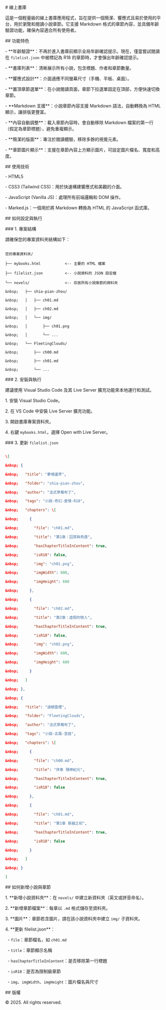 \# 線上書庫



這是一個輕量級的線上書庫應用程式，旨在提供一個簡潔、響應式且易於使用的平台，用於瀏覽和閱讀小說章節。它支援 Markdown 格式的章節內容，並具備年齡驗證功能，確保內容適合所有使用者。



\## 功能特色



\- \*\*年齡驗證\*\*：不再於進入書庫前顯示全局年齡確認提示。現在，僅當嘗試閱讀在 `filelist.json` 中被標記為 R18 的章節時，才會彈出年齡確認提示。

\- \*\*書庫列表\*\*：清晰展示所有小說，包含標題、作者和章節數量。

\- \*\*響應式設計\*\*：介面適應不同螢幕尺寸（手機、平板、桌面）。

\- \*\*置頂章節選單\*\*：在小說閱讀頁面，章節下拉選單固定在頂部，方便快速切換章節。

\- \*\*Markdown 支援\*\*：小說章節內容支援 Markdown 語法，自動轉換為 HTML 顯示，讓排版更豐富。

\- \*\*內容自動調整\*\*：載入章節內容時，會自動移除 Markdown 檔案的第一行（假定為章節標題），避免重複顯示。

\- \*\*簡潔的版面\*\*：專注於閱讀體驗，移除多餘的視覺元素。

\- \*\*章節圖片顯示\*\*：支援在章節內容上方顯示圖片，可設定圖片檔名、寬度和高度。



\## 使用技術



\- HTML5

\- CSS3 (Tailwind CSS)：用於快速構建響應式和美觀的介面。

\- JavaScript (Vanilla JS)：處理所有前端邏輯和 DOM 操作。

\- Marked.js：一個用於將 Markdown 轉換為 HTML 的 JavaScript 函式庫。



\## 如何設定與執行



\### 1. 專案結構



請確保您的專案資料夾結構如下：



```

您的專案資料夾/

├── mybooks.html           <-- 主要的 HTML 檔案

├── filelist.json          <-- 小說資料的 JSON 設定檔

└── novels/                <-- 存放所有小說章節的資料夾

&nbsp;   ├── shia-pian-zhou/    

&nbsp;   │   ├── ch01.md

&nbsp;   │   ├── ch02.md

&nbsp;   │   └── img/           

&nbsp;   │       ├── ch01.png

&nbsp;   │       └── ...

&nbsp;   └── FleetingClouds/    

&nbsp;       ├── ch00.md        

&nbsp;       ├── ch01.md

&nbsp;       └── ...

```



\### 2. 安裝與執行



建議使用 Visual Studio Code 及其 Live Server 擴充功能來本地運行和測試。



1\. 安裝 Visual Studio Code。

2\. 在 VS Code 中安裝 Live Server 擴充功能。

3\. 開啟書庫專案資料夾。

4\. 右鍵 `mybooks.html`，選擇 Open with Live Server。



\### 3. 更新 `filelist.json`



```json

\[

&nbsp; {

&nbsp;   "title": "夢境邊界",

&nbsp;   "folder": "shia-pian-zhou",

&nbsp;   "author": "法式草莓布丁",

&nbsp;   "tags": "小說-奇幻-愛情-R18",

&nbsp;   "chapters": \[

&nbsp;     {

&nbsp;       "file": "ch01.md",

&nbsp;       "title": "第1章：囚禁與奇遇",

&nbsp;       "hasChapterTitleInContent": true,

&nbsp;       "isR18": false,

&nbsp;       "img": "ch01.png",

&nbsp;       "imgWidth": 600,

&nbsp;       "imgHeight": 600

&nbsp;     },

&nbsp;     {

&nbsp;       "file": "ch02.md",

&nbsp;       "title": "第2章：虛假的戀人",

&nbsp;       "hasChapterTitleInContent": true,

&nbsp;       "isR18": false,

&nbsp;       "img": "ch02.png",

&nbsp;       "imgWidth": 600,

&nbsp;       "imgHeight": 600

&nbsp;     }

&nbsp;   ]

&nbsp; },

&nbsp; {

&nbsp;   "title": "過眼雲煙",

&nbsp;   "folder": "FleetingClouds",

&nbsp;   "author": "法式草莓布丁",

&nbsp;   "tags": "小說-古風-宮庭",

&nbsp;   "chapters": \[

&nbsp;     {

&nbsp;       "file": "ch00.md",

&nbsp;       "title": "序章 殘神紀元",

&nbsp;       "hasChapterTitleInContent": true,

&nbsp;       "isR18": false

&nbsp;     },

&nbsp;     {

&nbsp;       "file": "ch01.md",

&nbsp;       "title": "第1章 穿越之初",

&nbsp;       "hasChapterTitleInContent": true,

&nbsp;       "isR18": false

&nbsp;     }

&nbsp;   ]

&nbsp; }

]

```



\## 如何新增小說與章節



1\. \*\*新增小說資料夾\*\*：在 `novels/` 中建立新資料夾（英文或拼音命名）。

2\. \*\*新增章節檔案\*\*：每章以 `.md` 格式儲存至資料夾。

3\. \*\*圖片\*\*：章節若含圖片，請在該小說資料夾中建立 `img/` 子資料夾。

4\. \*\*更新 filelist.json\*\*：

&nbsp;  - `file`：章節檔名，如 `ch01.md`

&nbsp;  - `title`：章節顯示名稱

&nbsp;  - `hasChapterTitleInContent`：是否移除第一行標題

&nbsp;  - `isR18`：是否為限制級章節

&nbsp;  - `img`、`imgWidth`、`imgHeight`：圖片檔名與尺寸



\## 版權



© 2025. All rights reserved.

